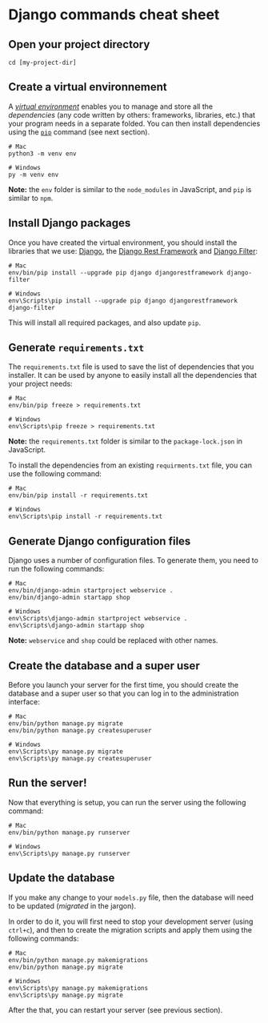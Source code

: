 # Django commands cheat sheet

## Open your project directory

```
cd [my-project-dir]
```

## Create a virtual environnement

A [_virtual environment_](https://docs.python.org/3/tutorial/venv.html) enables you to manage and store all the _dependencies_ (any code written by others: frameworks, libraries, etc.) that your program needs in a separate folded. You can then install dependencies using the [`pip`]() command (see next section).

```
# Mac
python3 -m venv env

# Windows
py -m venv env
```

**Note:** the `env` folder is similar to the `node_modules` in JavaScript, and `pip` is similar to `npm`.

## Install Django packages

Once you have created the virtual environment, you should install the libraries that we use: [Django](https://www.djangoproject.com/), the [Django Rest Framework](https://www.django-rest-framework.org/) and [Django Filter](https://django-filter.readthedocs.io/en/stable/index.html):

```
# Mac
env/bin/pip install --upgrade pip django djangorestframework django-filter

# Windows
env\Scripts\pip install --upgrade pip django djangorestframework django-filter
```

This will install all required packages, and also update `pip`.

## Generate `requirements.txt`

The `requirements.txt` file is used to save the list of dependencies that you installer. It can be used by anyone to easily install all the dependencies that your project needs:

```
# Mac
env/bin/pip freeze > requirements.txt

# Windows
env\Scripts\pip freeze > requirements.txt
```

**Note:** the `requirements.txt` folder is similar to the `package-lock.json` in JavaScript.

To install the dependencies from an existing `requirments.txt` file, you can use the following command:

```
# Mac
env/bin/pip install -r requirements.txt

# Windows
env\Scripts\pip install -r requirements.txt
```

## Generate Django configuration files

Django uses a number of configuration files. To generate them, you need to run the following commands:

```
# Mac
env/bin/django-admin startproject webservice .
env/bin/django-admin startapp shop

# Windows
env\Scripts\django-admin startproject webservice .
env\Scripts\django-admin startapp shop
```

**Note:** `webservice` and `shop` could be replaced with other names.

## Create the database and a super user

Before you launch your server for the first time, you should create the database and a super user so that you can log in to the administration interface:

```
# Mac
env/bin/python manage.py migrate
env/bin/python manage.py createsuperuser

# Windows
env\Scripts\py manage.py migrate
env\Scripts\py manage.py createsuperuser
```

## Run the server!

Now that everything is setup, you can run the server using the following command:

```
# Mac
env/bin/python manage.py runserver

# Windows
env\Scripts\py manage.py runserver
```

## Update the database

If you make any change to your `models.py` file, then the database will need to be updated (_migrated_ in the jargon).

In order to do it, you will first need to stop your development server (using `ctrl+c`), and then to create the migration scripts and apply them using the following commands:

```
# Mac
env/bin/python manage.py makemigrations
env/bin/python manage.py migrate

# Windows
env\Scripts\py manage.py makemigrations
env\Scripts\py manage.py migrate
```

After the that, you can restart your server (see previous section).
